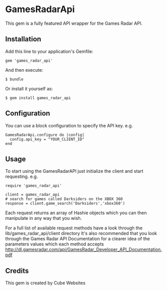 # GamesRadarApi

This gem is a fully featured API wrapper for the Games Radar API.

## Installation

Add this line to your application's Gemfile:

    gem 'games_radar_api'

And then execute:

    $ bundle

Or install it yourself as:

    $ gem install games_radar_api

## Configuration

You can use a block configuration to specify the API key. e.g.

    GamesRadarApi.configure do |config|
      config.api_key = "YOUR_CLIENT_ID"
    end


## Usage

To start using the GamesRadarAPI just initialize the client and start requesting. e.g.

    require 'games_radar_api'

    client = games_radar_api
    # search for games called Darksiders on the XBOX 360
    response = client.game_search('Darksiders','xbox360')

Each request returns an array of Hashie objects which you can then manipulate in any way that you wish.

For a full list of available request methods have a look through the lib/games_radar_api/client directory
It's also recommended that you look through the Games Radar API Documentation for a clearer idea of the parameters values which each method accepts http://dl.gamesradar.com/api/GamesRadar_Developer_API_Documentation.pdf

## Credits

This gem is created by Cube Websites
